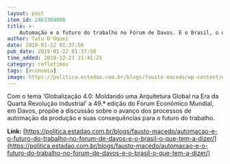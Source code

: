```yaml
---
layout: post
item_id: 2463384086
title: >-
    Automação e o futuro do trabalho no Fórum de Davos. E o Brasil, o que tem a dizer?
author: Tatu D'Oquei
date: 2019-01-22 01:37:58
pub_date: 2019-01-22 01:37:58
time_added: 2019-12-23 21:41:25
category: refletimos
tags: [economia]
image: https://politica.estadao.com.br/blogs/fausto-macedo/wp-content/uploads/sites/41/2019/01/arnaldo-francisco-476x350.jpg
---
```


Com o tema ‘Globalização 4.0: Moldando uma Arquitetura Global na Era da Quarta Revolução Industrial’ a 49.ª edição do Fórum Econômico Mundial, em Davos, propõe a discussão sobre o avanço dos processos de automação da produção e suas consequências para o futuro do trabalho.

**Link:** [https://politica.estadao.com.br/blogs/fausto-macedo/automacao-e-o-futuro-do-trabalho-no-forum-de-davos-e-o-brasil-o-que-tem-a-dizer/](https://politica.estadao.com.br/blogs/fausto-macedo/automacao-e-o-futuro-do-trabalho-no-forum-de-davos-e-o-brasil-o-que-tem-a-dizer/)

